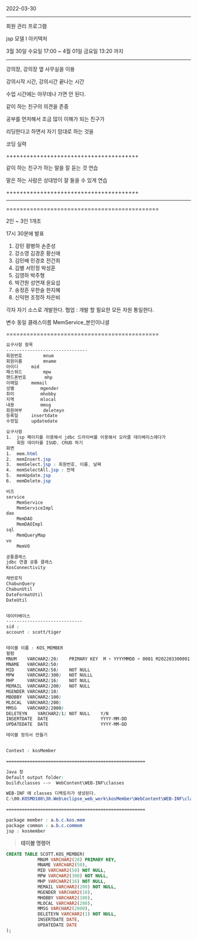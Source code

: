 2022-03-30

-------------------------------

회원 관리 프로그램 

jsp 모델 I 아키텍처

3월 30일 수요일 17:00 ~ 4월 01일 금요일 13:20 까지 

-------------------------------

강의장, 강의장 옆 사무실을 이용

강의시작 시간, 강의시간 끝나는 시간 

수업 시간에는 아무데나 가면 안 된다. 

같이 하는 친구의 의견을 존중

공부를 먼저해서 조금 많이 이해가 되는 친구가

리딩한다고 하면서 자기 맘대로 하는 것을 

코딩 실력

+++++++++++++++++++++++++++++++++++++++

같이 하는 친구가 하는 말을 잘 듣는 것 연습

말은 하는 사람은 상대방이 잘 들을 수 있게 연습

+++++++++++++++++++++++++++++++++++++++

-------------------------------

=============================================

2인 ~ 3인 1개조 

17시 30분에 발표

1. 강민 황병하 손준성		
2. 강소영 김경훈 황신애
3. 김민배 민경호 전건희
4. 김별 서민정 박성훈
5. 김영하 박주형
6. 박건원 성연재 윤요섭
7. 송정흔 우한슬 한지혜
8. 신익현 조정하 차은비

각자 자기 소스로 개발한다.
협업 : 개발 할 필요한 모든 자원 통일한다. 

변수 동일 
클래스이름 MemService_본인이니셜

=============================================

```css
요구사항 항목 
-------------------------------
회원번호		mnum
회원이름		mname
아이디		mid
패스워드		mpw
핸드폰번호		mhp
이메일		memail
성별			mgender
취미			mhobby
지역			mlocal
내용			mmsg
회원여부		deleteyn
등록일		insertdate
수정일		updatedate

요구사항 
1.	jsp 페이지를 이용해서 jdbc 드라이버를 이용해서 오라클 데이베이스에다가 
	회원 데이터를 ISUD, CRUD 하기
화면
1.	mem.html
2.  memInsert.jsp
3.  memSelect.jsp : 회원번호, 이름, 날짜
4.  memSelectAll.jsp : 전체 
5.  memUpdate.jsp
6.  memDelete.jsp

비즈
service
	MemService
	MemServiceImpl
dao
	MemDAO
	MemDAOImpl
sql
	MemQueryMap
vo
	MemVO

공통클래스 
jdbc 연결 공통 클래스 
KosConnectivity

채번로직
ChabunQuery
ChabunUtil
DateFormatUtil
DateUtil


데이터베이스 
-----------------------------
sid : 
account : scott/tiger


테이블 이름 : KOS_MEMBER
컬럼
MNUM	VARCHAR2(20)	PRIMARY KEY  M + YYYYMMDD + 0001 M202203300001
MNAME	VARCHAR2(50)
MID		VARCHAR2(50)	NOT NULL
MPW		VARCHAR2(300)	NOT NULLL
MHP		VARCHAR2(16)	NOT NULL
MEMAIL	VARCHAR2(200)	NOT NULL
MGENDER	VARCHAR2(10)
MBOBBY	VARCHAR2(100)
MLOCAL	VARCHAR2(200)
MMSG	VARCHAR2(2000)
DELETEYN	VARCHAR2(1)	NOT NULL	Y/N
INSERTDATE	DATE					YYYY-MM-DD
UPDATEDATE	DATE					YYYY-MM-DD

테이블 정의서 만들기 


Context : kosMember

=====================================================

Java 창
Default output folder:
build\classes -->  WebContent\WEB-INF\classes

WEB-INF 에 classes 디렉토리가 생성된다.
C:\00.KOSMO108\30.Web\eclipse_web_work\kosMember\WebContent\WEB-INF\classes

=====================================================

package member : a.b.c.kos.mem
package common : a.b.c.commom
jsp : kosmember
```

> **테이블 명령어**

```sql
CREATE TABLE SCOTT.KOS_MEMBER(
            MNUM VARCHAR2(20) PRIMARY KEY,
            MNAME VARCHAR2(50),
            MID VARCHAR2(50) NOT NULL,
            MPW VARCHAR2(300) NOT NULL,
            MHP VARCHAR2(16) NOT NULL,
            MEMAIL VARCHAR2(200) NOT NULL,
            MGENDER VARCHAR2(10),
            MHOBBY VARCHAR2(100),
            MLOCAL VARCHAR2(200),
            MMSG VARCHAR2(2000),
            DELETEYN VARCHAR2(1) NOT NULL,
            INSERTDATE DATE,
            UPDATEDATE DATE
);
```


